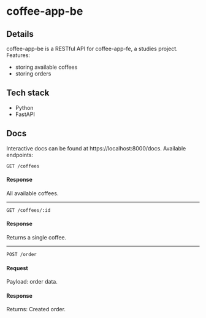 # coffee-app-be

## Details
coffee-app-be is a RESTful API for coffee-app-fe, a studies project. Features:

- storing available coffees
- storing orders

## Tech stack
- Python
- FastAPI

## Docs
Interactive docs can be found at https://localhost:8000/docs. Available endpoints:

`GET /coffees`

#### Response
All available coffees.

---

`GET /coffees/:id`

#### Response
Returns a single coffee.

---

`POST /order`
#### Request
Payload: order data.

#### Response
Returns: Created order.
